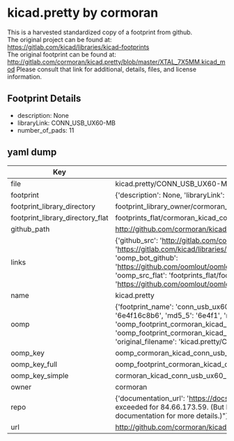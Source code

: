 # kicad.pretty by cormoran  
This is a harvested standardized copy of a footprint from github.  
The original project can be found at:  
https://gitlab.com/kicad/libraries/kicad-footprints  
The original footprint can be found at:
http://gitlab.com/cormoran/kicad.pretty/blob/master/XTAL_7X5MM.kicad_mod
Please consult that link for additional, details, files, and license information.  
## Footprint Details
* description: None  
* libraryLink: CONN_USB_UX60-MB  
* number_of_pads: 11  
## yaml dump  
| Key | Value |  
| --- | --- |  
| file | kicad.pretty/CONN_USB_UX60-MB.kicad_mod |  
| footprint | {'description': None, 'libraryLink': 'CONN_USB_UX60-MB', 'number_of_pads': 11} |  
| footprint_library_directory | footprint_library_owner/cormoran_kicad.pretty |  
| footprint_library_directory_flat | footprints_flat/cormoran_kicad_conn_usb_ux60_mb/working |  
| github_path | http://github.com/cormoran/kicad.pretty/blob/master/CONN_USB_UX60-MB.kicad_mod |  
| links | {'github_src': 'http://gitlab.com/cormoran/kicad.pretty/blob/master/XTAL_7X5MM.kicad_mod', 'github_src_repo': 'https://gitlab.com/kicad/libraries/kicad-footprints', 'oomp_bot': 'footprints/cormoran_kicad_conn_usb_ux60_mb/working', 'oomp_bot_github': 'https://github.com/oomlout/oomlout_oomp_footprint_bot/tree/main/footprints/cormoran_kicad_conn_usb_ux60_mb/working', 'oomp_src_flat': 'footprints_flat/footprints_flat/cormoran_kicad_conn_usb_ux60_mb/working', 'oomp_src_flat_github': 'https://github.com/oomlout/oomlout_oomp_footprint_src/tree/main/footprints_flat/cormoran_kicad_conn_usb_ux60_mb/working'} |  
| name | kicad.pretty |  
| oomp | {'footprint_name': 'conn_usb_ux60_mb', 'library_name': 'kicad', 'md5': '6e4f16c8b65d4023f2f21383e1332429', 'md5_10': '6e4f16c8b6', 'md5_5': '6e4f1', 'md5_6': '6e4f16', 'oomp_key': 'oomp_cormoran_kicad_conn_usb_ux60_mb', 'oomp_key_extra': 'oomp_footprint_cormoran_kicad_conn_usb_ux60_mb', 'oomp_key_full': 'oomp_footprint_cormoran_kicad_conn_usb_ux60_mb_6e4f16', 'oomp_key_simple': 'cormoran_kicad_conn_usb_ux60_mb', 'original_filename': 'kicad.pretty/CONN_USB_UX60-MB.kicad_mod', 'owner_name': 'cormoran'} |  
| oomp_key | oomp_cormoran_kicad_conn_usb_ux60_mb |  
| oomp_key_full | oomp_footprint_cormoran_kicad_conn_usb_ux60_mb |  
| oomp_key_simple | cormoran_kicad_conn_usb_ux60_mb |  
| owner | cormoran |  
| repo | {'documentation_url': 'https://docs.github.com/rest/overview/resources-in-the-rest-api#rate-limiting', 'message': "API rate limit exceeded for 84.66.173.59. (But here's the good news: Authenticated requests get a higher rate limit. Check out the documentation for more details.)"} |  
| url | http://github.com/cormoran/kicad.pretty |  

